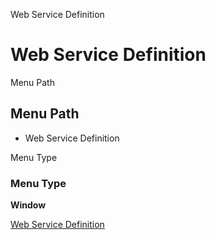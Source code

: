
Web Service Definition
# Web Service Definition



Menu Path
## Menu Path



- Web Service Definition

Menu Type
### Menu Type

**Window**


[Web Service Definition](functional-guide/window/window-web-service-definition.md)